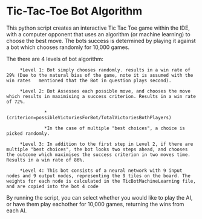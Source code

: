 # Tic-Tac-Toe Bot Algorithm

This python script creates an interactive Tic Tac Toe game within the IDE, with a computer opponent that uses an algorithm (or machine learning) to choose the best move. The bots success is determined by playing it against a bot which chooses randomly for 10,000 games.

The there are 4 levels of bot algorithm:

         *Level 1: Bot simply chooses randomly. results in a win rate of 29% (Due to the natural bias of the game, note it is assumed with the win rates   mentioned that the Bot in question plays second).
         
         *Level 2: Bot Assesses each possible move, and chooses the move which results in maximising a success criterion. Results in a win rate of 72%.
         
                  *(criterion=possibleVictoriesForBot/TotalVictoriesBothPlayers)
                  
                  *In the case of multiple "best choices", a choice is picked randomly.
                  
         *Level 3: In addition to the first step in Level 2, if there are multiple "best choices", the bot looks two steps ahead, and chooses the outcome which maximises the success criterion in two moves time. Results in a win rate of 86%.
         
         *Level 4: This bot consists of a neural network with 9 input nodes and 9 output nodes, representing the 9 tiles on the board. The weights for each node is calculated in the TicBotMachineLearning file, and are copied into the bot 4 code



By running the script, you can select whether you would like to play the AI, or have them play eachother for 10,000 games, returning the wins from each AI.
